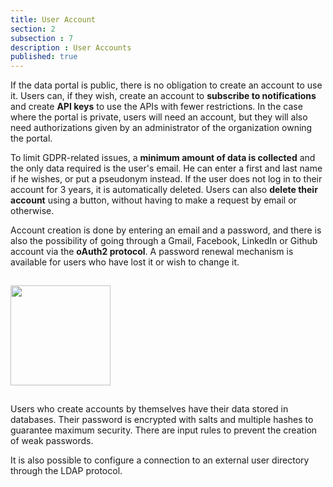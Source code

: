 ```yaml
---
title: User Account
section: 2
subsection : 7
description : User Accounts
published: true
---
```


If the data portal is public, there is no obligation to create an account to use it. Users can, if they wish, create an account to **subscribe to notifications** and create **API keys** to use the APIs with fewer restrictions. In the case where the portal is private, users will need an account, but they will also need authorizations given by an administrator of the organization owning the portal.


To limit GDPR-related issues, a **minimum amount of data is collected** and the only data required is the user's email. He can enter a first and last name if he wishes, or put a pseudonym instead. If the user does not log in to their account for 3 years, it is automatically deleted. Users can also **delete their account** using a button, without having to make a request by email or otherwise.

Account creation is done by entering an email and a password, and there is also the possibility of going through a Gmail, Facebook, LinkedIn or Github account via the **oAuth2 protocol**. A password renewal mechanism is available for users who have lost it or wish to change it.

<img src="./images/functional-presentation/connexion.jpg"
     height="160" style="margin:15px auto;" />

Users who create accounts by themselves have their data stored in databases. Their password is encrypted with salts and multiple hashes to guarantee maximum security. There are input rules to prevent the creation of weak passwords.

It is also possible to configure a connection to an external user directory through the LDAP protocol.

